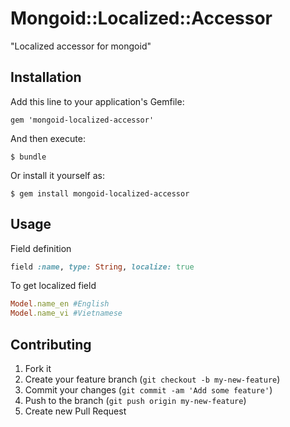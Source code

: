 # Mongoid::Localized::Accessor

"Localized accessor for mongoid"

## Installation

Add this line to your application's Gemfile:

    gem 'mongoid-localized-accessor'

And then execute:

    $ bundle

Or install it yourself as:

    $ gem install mongoid-localized-accessor

## Usage

Field definition
```ruby
field :name, type: String, localize: true
```

To get localized field
```ruby
Model.name_en #English
Model.name_vi #Vietnamese
```

## Contributing

1. Fork it
2. Create your feature branch (`git checkout -b my-new-feature`)
3. Commit your changes (`git commit -am 'Add some feature'`)
4. Push to the branch (`git push origin my-new-feature`)
5. Create new Pull Request
